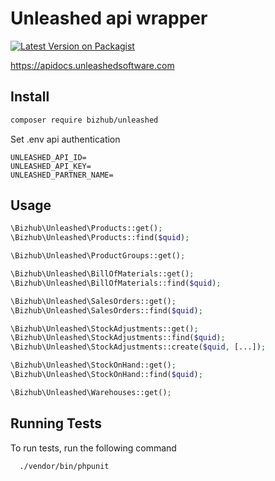 # Unleashed api wrapper

[![Latest Version on Packagist](https://img.shields.io/packagist/v/bizhub/unleashed.svg?style=flat-square)](https://packagist.org/packages/bizhub/unleashed)

https://apidocs.unleashedsoftware.com

## Install

``` bash
composer require bizhub/unleashed
```

Set .env api authentication
```
UNLEASHED_API_ID=
UNLEASHED_API_KEY=
UNLEASHED_PARTNER_NAME=
```

## Usage
```php
\Bizhub\Unleashed\Products::get();
\Bizhub\Unleashed\Products::find($quid);

\Bizhub\Unleashed\ProductGroups::get();

\Bizhub\Unleashed\BillOfMaterials::get();
\Bizhub\Unleashed\BillOfMaterials::find($quid);

\Bizhub\Unleashed\SalesOrders::get();
\Bizhub\Unleashed\SalesOrders::find($quid);

\Bizhub\Unleashed\StockAdjustments::get();
\Bizhub\Unleashed\StockAdjustments::find($quid);
\Bizhub\Unleashed\StockAdjustments::create($quid, [...]);

\Bizhub\Unleashed\StockOnHand::get();
\Bizhub\Unleashed\StockOnHand::find($quid);

\Bizhub\Unleashed\Warehouses::get();
```

## Running Tests

To run tests, run the following command

```bash
  ./vendor/bin/phpunit
```